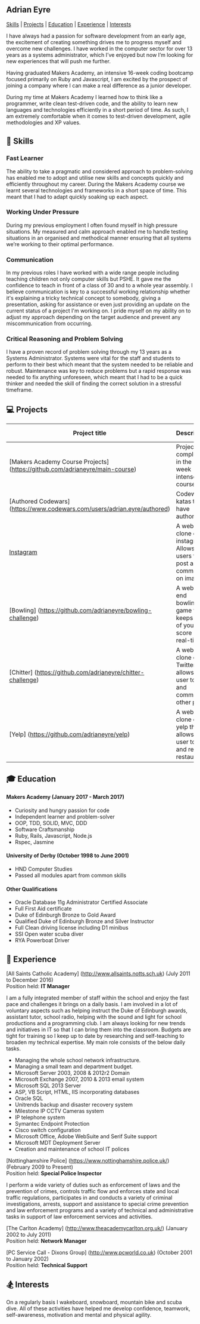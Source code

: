 ## Adrian Eyre

[Skills](#skills) | [Projects](#projects) | [Education](#education) | [Experience](#experience) | [Interests](#interests)

I have always had a passion for software development from an early age, the excitement of creating something drives me to progress myself and overcome new challenges. I have worked in the computer sector for over 13 years as a systems administrator, which I’ve enjoyed but now I’m looking for new experiences that will push me further.

Having graduated Makers Academy, an intensive 16-week coding bootcamp focused primarily on Ruby and Javascript, I am excited by the prospect of joining a company where I can make a real difference as a junior developer.

During my time at Makers Academy I learned how to think like a programmer, write clean test-driven code, and the ability to learn new languages and technologies efficiently in a short period of time. As such, I am extremely comfortable when it comes to test-driven development, agile methodologies and XP values.

## :book: <a name="skills">Skills</a>

### Fast Learner
The ability to take a pragmatic and considered approach to problem-solving has enabled me to adopt and utilise new skills and concepts quickly and efficiently throughout my career. During the Makers Academy course we learnt several technologies and frameworks in a short space of time. This meant that I had to adapt quickly soaking up each aspect.

### Working Under Pressure
During my previous employment I often found myself in high pressure situations. My measured and calm approach enabled me to handle testing situations in an organised and methodical manner ensuring that all systems we’re working to their optimal performance.

### Communication
In my previous roles I have worked with a wide range people including teaching children not only computer skills but PSHE. It gave me the confidence to teach in front of a class of 30 and to a whole year assembly. I believe communication is key to a successful working relationship whether it's explaining a tricky technical concept to somebody, giving a presentation, asking for assistance or even just providing an update on the current status of a project I'm working on. I pride myself on my ability on to adjust my approach depending on the target audience and prevent any miscommunication from occurring.

### Critical Reasoning and Problem Solving
I have a proven record of problem solving through my 13 years as a Systems Administrator. Systems were vital for the staff and students to perform to their best which meant that the system needed to be reliable and robust. Maintenance was key to reduce problems but a rapid response was needed to fix anything unforeseen, which meant that I had to be a quick thinker and needed the skill of finding the correct solution in a stressful timeframe.

## :computer: <a name="projects">Projects</a>
Project title | Description | Demo Link	| Technologies		
--- | --- | --- | ---
[Makers Academy Course Projects] (https://github.com/adrianeyre/main-course)  | Projects completed in the 12 week intense course | [![github](https://raw.githubusercontent.com/adrianeyre/codewars/master/Ruby/Authored/github.png)](https://github.com/adrianeyre/main-course) | Ruby, Javascript, Rspec, Capybara, Jasmine, Rails
[Authored Codewars] (https://www.codewars.com/users/adrian.eyre/authored) | Codewars katas that I have authored | [![codewars](https://raw.githubusercontent.com/adrianeyre/codewars/master/Ruby/Authored/codewars.png)](https://www.codewars.com/users/adrian.eyre/authored) | Ruby, Javascript and Python
[Instagram](https://github.com/adrianeyre/instagram-challenge) | A web clone of instagram. Allows users to post and comment on images. | [![heroku-48](https://raw.githubusercontent.com/adrianeyre/codewars/master/Ruby/Authored/heroku.png)](https://adrianeyre-instagram.herokuapp.com/) | Ruby on Rails, Omniauth, AWS, Capybara, Rspec, PostgreSQL
[Bowling] (https://github.com/adrianeyre/bowling-challenge) | A web front end bowling game that keeps track of your score in real-time | [![heroku-48](https://raw.githubusercontent.com/adrianeyre/codewars/master/Ruby/Authored/heroku.png)](https://adrianeyre-bowling.herokuapp.com/) | Javascript, Jasmine, JQuery
[Chitter] (https://github.com/adrianeyre/chitter-challenge) | A web clone of Twitter that allows the user to post and comment to other posts | [![heroku-48](https://raw.githubusercontent.com/adrianeyre/codewars/master/Ruby/Authored/heroku.png)](https://adrianeyre-chitter.herokuapp.com/) | Ruby, Rspec, Capybara, Sinatra
[Yelp] (https://github.com/adrianeyre/yelp) | A web clone of yelp that allows the user to add and review restaurants | [![heroku-48](https://raw.githubusercontent.com/adrianeyre/codewars/master/Ruby/Authored/heroku.png)](https://adrianeyre-yelp.herokuapp.com/) | Ruby, Rspec, Rails, Heroku, HTML, CSS, Postgres, SQL

## :mortar_board: <a name="education">Education</a>

#### Makers Academy (January 2017 - March 2017)

- Curiosity and hungry passion for code
- Independent learner and problem-solver
- OOP, TDD, SOLID, MVC, DDD
- Software Craftsmanship
- Ruby, Rails, Javascript, Node.js
- Rspec, Jasmine

#### University of Derby (October 1998 to June 2001)

- HND Computer Studies
- Passed all modules apart from common skills

#### Other Qualifications

- Oracle Database 11g Administrator Certified Associate
- Full First Aid certificate
- Duke of Edinburgh Bronze to Gold Award
- Qualified Duke of Edinburgh Bronze and Silver Instructor
- Full Clean driving license including D1 minibus
- SSI Open water scuba diver
- RYA Powerboat Driver

## :school: <a name="experience">Experience</a>

[All Saints Catholic Academy] (http://www.allsaints.notts.sch.uk) (July 2011 to December 2016)    
Position held: <b>IT Manager</b>

I am a fully integrated member of staff within the school and enjoy the fast pace and challenges it brings on a daily basis. I am involved in a lot of voluntary aspects such as helping instruct the Duke of Edinburgh awards, assistant tutor, school radio, helping with the sound and light for school productions and a programming club. I am always looking for new trends and initiatives in IT so that I can bring them into the classroom. Budgets are tight for training so I keep up to date by researching and self-teaching to broaden my technical expertise. My main role consists of the below daily tasks.

- Managing the whole school network infrastructure.
- Managing a small team and department budget.
- Microsoft Server 2003, 2008 & 2012r2 Domain
- Microsoft Exchange 2007, 2010 & 2013 email system
- Microsoft SQL 2013 Server
- ASP, VB Script, HTML, IIS incorporating databases
- Oracle SQL
- Unitrends backup and disaster recovery system
- Milestone IP CCTV Cameras system
- IP telephone system
- Symantec Endpoint Protection
- Cisco switch configuration
- Microsoft Office, Adobe WebSuite and Serif Suite support
- Microsoft MDT Deployment Server
- Creation and maintenance of school IT polices

[Nottinghamshire Police] (https://www.nottinghamshire.police.uk/) (February 2009 to Present)<br>
Position held: <b>Special Police Inspector</b>

I perform a wide variety of duties such as enforcement of laws and the prevention of crimes, controls traffic flow and enforces state and local traffic regulations, participates in and conducts a variety of criminal investigations, arrests, support and assistance to special crime prevention and law enforcement programs and a variety of technical and administrative tasks in support of law enforcement services and activities. 

[The Carlton Academy] (http://www.theacademycarlton.org.uk/) (January 2002 to July 2011)   
Position held: <b>Network Manager</b>

[PC Service Call - Dixons Group] (http://www.pcworld.co.uk) (October 2001 to January 2002)<br>
Position held: <b>Technical Support</b>

## :snowboarder: <a name="interests">Interests</a>

On a regularly basis I wakeboard, snowboard, mountain bike and scuba dive. All of these activities have helped me develop confidence, teamwork, self-awareness, motivation and mental and physical agility.
